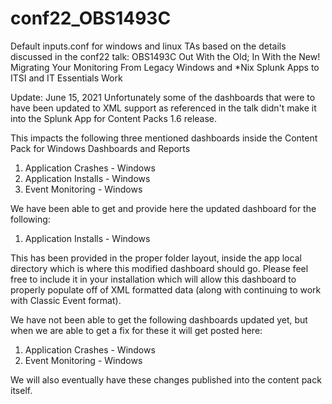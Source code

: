 # conf22_OBS1493C
Default inputs.conf for windows and linux TAs based on the details discussed in the conf22 talk: OBS1493C Out With the Old; In With the New! Migrating Your Monitoring From Legacy Windows and *Nix Splunk Apps to ITSI and IT Essentials Work

Update: June 15, 2021
Unfortunately some of the dashboards that were to have been updated to XML support as referenced in the talk didn't make it into the Splunk App for Content Packs 1.6 release. 

This impacts the following three mentioned dashboards inside the Content Pack for Windows Dashboards and Reports
1. Application Crashes - Windows
2. Application Installs - Windows
3. Event Monitoring - Windows

We have been able to get and provide here the updated dashboard for the following:
1. Application Installs - Windows

This has been provided in the proper folder layout, inside the app local directory which is where this modified dashboard should go. Please feel free to include it in your installation which will allow this dashboard to properly populate off of XML formatted data (along with continuing to work with Classic Event format).

We have not been able to get the following dashboards updated yet, but when we are able to get a fix for these it will get posted here:
1. Application Crashes - Windows
2. Event Monitoring - Windows

We will also eventually have these changes published into the content pack itself.

